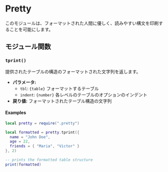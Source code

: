 # Pretty

このモジュールは、フォーマットされた人間に優しく、読みやすい構文を印刷することを可能にします。

## モジュール関数

### `tprint()`

提供されたテーブルの構造のフォーマットされた文字列を返します。

- **パラメータ:**
  - `tbl`: `{table}` フォーマットするテーブル
  - `indent`: `{number}` 各レベルのテーブルのオプションのインデント
- **戻り値:** フォーマットされたテーブル構造の文字列

#### Examples

```lua
local pretty = require(".pretty")

local formatted = pretty.tprint({
  name = "John Doe",
  age = 22,
  friends = { "Maria", "Victor" }
}, 2)

-- prints the formatted table structure
print(formatted)
```
